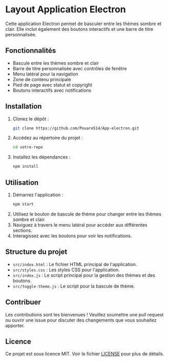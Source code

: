 # Layout Application Electron

Cette application Electron permet de basculer entre les thèmes sombre et clair. Elle inclut également des boutons interactifs et une barre de titre personnalisée.

## Fonctionnalités

- Bascule entre les thèmes sombre et clair
- Barre de titre personnalisée avec contrôles de fenêtre
- Menu latéral pour la navigation
- Zone de contenu principale
- Pied de page avec statut et copyright
- Boutons interactifs avec notifications

## Installation

1. Clonez le dépôt :
    ```bash
    git clone https://github.com/Pouare514/App-electron.git
    ```
2. Accédez au répertoire du projet :
    ```bash
    cd votre-repo
    ```
3. Installez les dépendances :
    ```bash
    npm install
    ```

## Utilisation

1. Démarrez l'application :
    ```bash
    npm start
    ```
2. Utilisez le bouton de bascule de thème pour changer entre les thèmes sombre et clair.
3. Naviguez à travers le menu latéral pour accéder aux différentes sections.
4. Interagissez avec les boutons pour voir les notifications.

## Structure du projet

- `src/index.html` : Le fichier HTML principal de l'application.
- `src/styles.css` : Les styles CSS pour l'application.
- `src/index.js` : Le script principal pour la gestion des thèmes et des boutons.
- `src/toggle-theme.js` : Le script pour la bascule de thème.

## Contribuer

Les contributions sont les bienvenues ! Veuillez soumettre une pull request ou ouvrir une issue pour discuter des changements que vous souhaitez apporter.

## Licence

Ce projet est sous licence MIT. Voir le fichier [LICENSE](LICENSE) pour plus de détails.
